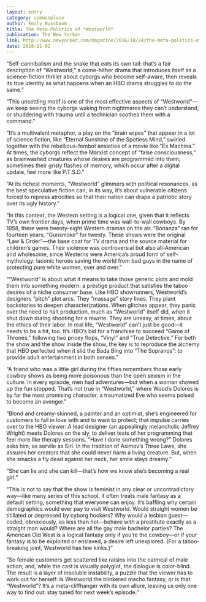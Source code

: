 ```yaml
---
layout: entry
category: commonplace
author: Emily Nussbaum
title: The Meta-Politics of *Westworld*
publication: The New Yorker
link: http://www.newyorker.com/magazine/2016/10/24/the-meta-politics-of-westworld
date: 2016-11-02
---
```


“Self-cannibalism and the snake that eats its own tail: that’s a fair description of “Westworld,” a come-hither drama that introduces itself as a science-fiction thriller about cyborgs who become self-aware, then reveals its true identity as what happens when an HBO drama struggles to do the same.”

“This unsettling motif is one of the most effective aspects of “Westworld”—we keep seeing the cyborgs waking from nightmares they can’t understand, or shuddering with trauma until a technician soothes them with a command.”

“It’s a multivalent metaphor, a play on the “brain wipes” that appear in a lot of science fiction, like “Eternal Sunshine of the Spotless Mind,” swirled together with the rebellious-fembot anxieties of a movie like “Ex Machina.” At times, the cyborgs reflect the Marxist concept of “false consciousness,” as brainwashed creatures whose desires are programmed into them; sometimes their grisly flashes of memory, which occur after a digital update, feel more like P.T.S.D.”

“At its richest moments, “Westworld” glimmers with political resonances, as the best speculative fiction can; in its way, it’s about vulnerable citizens forced to repress atrocities so that their nation can drape a patriotic story over its ugly history.”

“In this context, the Western setting is a logical one, given that it reflects TV’s own frontier days, when prime time was wall-to-wall cowboys. By 1958, there were twenty-eight Western dramas on the air. “Bonanza” ran for fourteen years, “Gunsmoke” for twenty. These shows were the original “Law & Order”—the base coat for TV drama and the source material for children’s games. Their violence was controversial but also all-American and wholesome, since Westerns were America’s proud form of self-mythology: laconic heroes saving the world from bad guys in the name of protecting pure white women, over and over.”

““Westworld” is about what it means to take those generic plots and mold them into something modern: a prestige product that satisfies the taboo desires of a niche consumer base. Like HBO showrunners, Westworld’s designers “pitch” plot arcs. They “massage” story lines. They plant backstories to deepen characterizations. When glitches appear, they panic over the need to halt production, much as “Westworld” itself did, when it shut down during shooting for a rewrite. They are uneasy, at times, about the ethics of their labor. In real life, “Westworld” can’t just be good—it needs to be a hit, too. It’s HBO’s bid for a franchise to succeed “Game of Thrones,” following two pricey flops, “Vinyl” and “True Detective.” For both the show and the show inside the show, the key is to reproduce the alchemy that HBO perfected when it slid the Bada Bing into “The Sopranos”: to provide adult entertainment in both senses.”

“A friend who was a little girl during the fifties remembers those early cowboy shows as being more poisonous than the open sexism in the culture. In every episode, men had adventures—but when a woman showed up the fun stopped. That’s not true in “Westworld,” where Wood’s Dolores is by far the most promising character, a traumatized Eve who seems poised to become an avenger.”

“Blond and creamy-skinned, a painter and an optimist, she’s engineered for customers to fall in love with and to want to protect; that impulse carries over to the HBO viewer. A lead designer (an appealingly melancholic Jeffrey Wright) meets Dolores on the sly, to deliver tests of her programming that feel more like therapy sessions. “Have I done something wrong?” Dolores asks him, as servile as Siri. In the tradition of Asimov’s Three Laws, she assures her creators that she could never harm a living creature. But, when she smacks a fly dead against her neck, her smile stays dreamy.”

“She can lie and she can kill—that’s how we know she’s becoming a real girl.”

“This is not to say that the show is feminist in any clear or uncontradictory way—like many series of this school, it often treats male fantasy as a default setting, something that everyone can enjoy. It’s baffling why certain demographics would ever pay to visit Westworld. Would straight women be titillated or depressed by cyborg hookers? Why would a lesbian guest—coded, obnoxiously, as less than hot—behave with a prostitute exactly as a straight man would? Where are all the gay male bachelor parties? The American Old West is a logical fantasy only if you’re the cowboy—or if your fantasy is to be exploited or enslaved, a desire left unexplored. (For a taboo-breaking joint, Westworld has few kinks.)”

“So female customers get scattered like raisins into the oatmeal of male action; and, while the cast is visually polyglot, the dialogue is color-blind. The result is a layer of insoluble instability, a puzzle that the viewer has to work out for herself: Is Westworld the blinkered macho fantasy, or is that “Westworld”? It’s a meta-cliffhanger with its own allure, leaving us only one way to find out: stay tuned for next week’s episode.”

